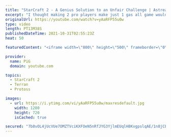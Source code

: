 ```yaml
---
title: "StarCraft 2 - A Genius Solution to an Unfair Challenge | Astrea vs Special (1-game PvT)"
excerpt: "I thought making 2 pro players make just 1 gas all game would give Terran the advantage because they have pretty good basic units, the Marine, but Astrea had other plans! This was played during PiGFest https://www.pigstarcraft.com/about/pig-sty-festival/  -- 🐷 Second Channel for Learning Resources:"
originalUrl: https://youtube.com/watch?v=yAaRFP55u0w
type: video
length: PT13M38S
publishedDateTime: 2021-10-31T02:55:23Z
heat: 50

featuredContent: "<iframe width=\"800\" height=\"500\" frameborder=\"0\" src=\"https://www.youtube.com/embed/yAaRFP55u0w\" allow=\"accelerometer; autoplay; encrypted-media; gyroscope; picture-in-picture\" allowfullscreen></iframe>"

provider:
  name: PiG
  domain: youtube.com

topics:
  - StarCraft 2
  - Terran
  - Protoss

images:
  - url: https://i.ytimg.com/vi/yAaRFP55u0w/maxresdefault.jpg
    width: 1280
    height: 720
    isCached: true

secured: "7b8vOL4jUcVUe7OMZTVciKXFOeN5nRfJYG3YjlmEUqlH8KvgpslqAE/1n8jCBliyvVTQoS9iIZuk4ZAT+5jzl43Ku9vTyl6QkgvQM1krrdbmOmP5OtRBNfx+fFUNMBFuXXFpCHSZlvelPVlHvPtnQvRQ5CR2EFSoyuIAPMs+W9Zq+MTmkxwagOcM3QdjqykMdTmEcel/Aikjxhi+tubdSibVG1jm2bS/CfDw7bSvIIbTWdktSX0mEliqv5965gs78ZJ11ct4VoOlIRmJuS91kj/sQJIcOB61RT/GK8jcoqbOOZCF42xHDVi6cA3GtvqbQzm5yBdT4L13/utncGTBFg3zCwI5WpvQi3FyUSrt09CslUc0+SDxsWyFH7YupaDUA1uPurXIFif7J1fX8tYaDUBWerrIPJze9KwM/Qg1H3g=;M1DyTWK15JfpfwgZ9U76gg=="
---
```


